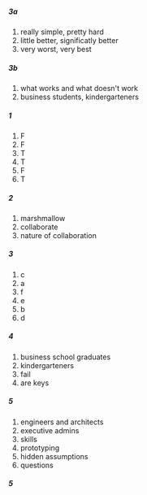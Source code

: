 ##### 3a
1. really simple, pretty hard
2. little better, significatly better
3. very worst, very best

##### 3b
1. what works and what doesn't work
2. business students, kindergarteners


##### 1
1. F
2. F
3. T
4. T
5. F
6. T

##### 2
1. marshmallow
2. collaborate
3. nature of collaboration

##### 3
1. c
2. a
3. f
4. e
5. b
6. d

##### 4
1. business school graduates
2. kindergarteners
3. fail
4. are keys

##### 5
1. engineers and architects
2. executive admins
3. skills
4. prototyping
5. hidden assumptions
6. questions

##### 5
